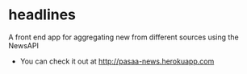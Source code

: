 # headlines
 A front end app for aggregating new from different sources using the NewsAPI
 * You can check it out at http://pasaa-news.herokuapp.com
